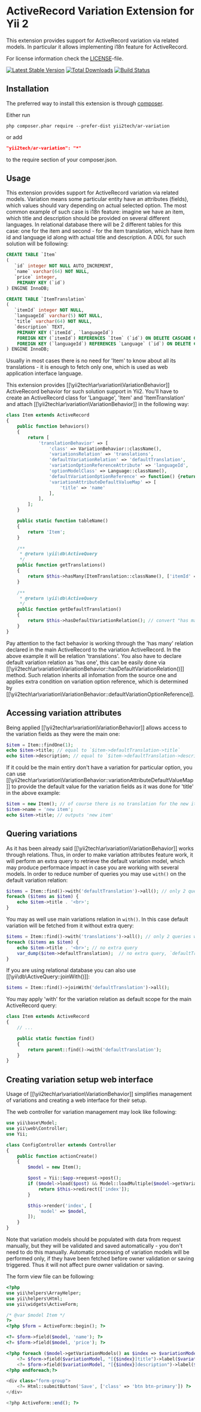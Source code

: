 ActiveRecord Variation Extension for Yii 2
==========================================

This extension provides support for ActiveRecord variation via related models.
In particular it allows implementing i18n feature for ActiveRecord.

For license information check the [LICENSE](LICENSE.md)-file.

[![Latest Stable Version](https://poser.pugx.org/yii2tech/ar-variation/v/stable.png)](https://packagist.org/packages/yii2tech/ar-variation)
[![Total Downloads](https://poser.pugx.org/yii2tech/ar-variation/downloads.png)](https://packagist.org/packages/yii2tech/ar-variation)
[![Build Status](https://travis-ci.org/yii2tech/ar-variation.svg?branch=master)](https://travis-ci.org/yii2tech/ar-variation)


Installation
------------

The preferred way to install this extension is through [composer](http://getcomposer.org/download/).

Either run

```
php composer.phar require --prefer-dist yii2tech/ar-variation
```

or add

```json
"yii2tech/ar-variation": "*"
```

to the require section of your composer.json.


Usage
-----

This extension provides support for ActiveRecord variation via related models.
Variation means some particular entity have an attributes (fields), which values should vary depending on actual
selected option.
The most common example of such case is i18n feature: imagine we have an item, which title and description should
be provided on several different languages. In relational database there will be 2 different tables for this case:
one for the item and second - for the item translation, which have item id and language id along with actual title
and description. A DDL for such solution will be following:

```sql
CREATE TABLE `Item`
(
   `id` integer NOT NULL AUTO_INCREMENT,
   `name` varchar(64) NOT NULL,
   `price` integer,
    PRIMARY KEY (`id`)
) ENGINE InnoDB;

CREATE TABLE `ItemTranslation`
(
   `itemId` integer NOT NULL,
   `languageId` varchar(5) NOT NULL,
   `title` varchar(64) NOT NULL,
   `description` TEXT,
    PRIMARY KEY (`itemId`, `languageId`)
    FOREIGN KEY (`itemId`) REFERENCES `Item` (`id`) ON DELETE CASCADE ON UPDATE CASCADE,
    FOREIGN KEY (`languageId`) REFERENCES `Language` (`id`) ON DELETE CASCADE ON UPDATE CASCADE,
) ENGINE InnoDB;
```

Usually in most cases there is no need for 'Item' to know about all its translations - it is enough to fetch
only one, which is used as web application interface language.

This extension provides [[\yii2tech\ar\variation\VariationBehavior]] ActiveRecord behavior for such solution
support in Yii2. You'll have to create an ActiveRecord class for 'Language', 'Item' and 'ItemTranslation' and
attach [[\yii2tech\ar\variation\VariationBehavior]] in the following way:

```php
class Item extends ActiveRecord
{
    public function behaviors()
    {
        return [
            'translationBehavior' => [
                'class' => VariationBehavior::className(),
                'variationsRelation' => 'translations',
                'defaultVariationRelation' => 'defaultTranslation',
                'variationOptionReferenceAttribute' => 'languageId',
                'optionModelClass' => Language::className(),
                'defaultVariationOptionReference' => function() {return Yii::$app->language;},
                'variationAttributeDefaultValueMap' => [
                    'title' => 'name'
                ],
            ],
        ];
    }

    public static function tableName()
    {
        return 'Item';
    }

    /**
     * @return \yii\db\ActiveQuery
     */
    public function getTranslations()
    {
        return $this->hasMany(ItemTranslation::className(), ['itemId' => 'id']);
    }

    /**
     * @return \yii\db\ActiveQuery
     */
    public function getDefaultTranslation()
    {
        return $this->hasDefaultVariationRelation(); // convert "has many translations" into "has one defaultTranslation"
    }
}
```

Pay attention to the fact behavior is working through the 'has many' relation declared in the main ActiveRecord to
the variation ActiveRecord. In the above example it will be relation 'translations'. You also have to declare default
variation relation as 'has one', this can be easily done via [[\yii2tech\ar\variation\VariationBehavior::hasDefaultVariationRelation()]]
method. Such relation inherits all infomation from the source one and applies extra condition on variation option reference,
which is determined by [[\yii2tech\ar\variation\VariationBehavior::defaultVariationOptionReference]].


## Accessing variation attributes <span id="accessing-variation-attributes"></span>

Being applied [[\yii2tech\ar\variation\VariationBehavior]] allows access to the variation fields as they were
the main one:

```php
$item = Item::findOne(1);
echo $item->title; // equal to `$item->defaultTranslation->title`
echo $item->description; // equal to `$item->defaultTranslation->description`
```

If it could be the main entiry don't have a variation for particular option, you can use [[\yii2tech\ar\variation\VariationBehavior::variationAttributeDefaultValueMap]]
to provide the default value for the variation fields as it was done for 'title' in the above example:

```php
$item = new Item(); // of course there is no translation for the new item
$item->name = 'new item';
echo $item->title; // outputs 'new item'
```


## Quering variations <span id="quering-variations"></span>

As it has been already said [[\yii2tech\ar\variation\VariationBehavior]] works through relations. Thus, in order to make
variation attributes feature work, it will perform an extra query to retrieve the default variation model, which may
produce performace impact in case you are working with several models.
In order to reduce number of queries you may use `with()` on the default variation relation:

```php
$items = Item::find()->with('defaultTranslation')->all(); // only 2 queries will be performed
foreach ($items as $item) {
    echo $item->title . '<br>';
}
```

You may as well use main variations relation in `with()`. In this case default variation will be fetched from it without
extra query:

```php
$items = Item::find()->with('translations')->all(); // only 2 queries will be performed
foreach ($items as $item) {
    echo $item->title . '<br>'; // no extra query
    var_dump($item->defaultTranslation);  // no extra query, `defaultTranslation` is populated from `translations`
}
```

If you are using relational database you can also use [[\yii\db\ActiveQuery::joinWith()]]:

```php
$items = Item::find()->joinWith('defaultTranslation')->all();
```

You may apply 'with' for the variation relation as default scope for the main ActiveRecord query:

```php
class Item extends ActiveRecord
{
    // ...

    public static function find()
    {
        return parent::find()->with('defaultTranslation');
    }
}
```


## Creating variation setup web interface <span id="creating-variation-setup-web-interface"></span>

Usage of [[\yii2tech\ar\variation\VariationBehavior]] simplifies management of variations and creating a web interface
for their setup.

The web controller for variation management may look like following:

```php
use yii\base\Model;
use yii\web\Controller;
use Yii;

class ConfigController extends Controller
{
    public function actionCreate()
    {
        $model = new Item();

        $post = Yii::$app->request->post();
        if ($model->load($post) && Model::loadMultiple($model->getVariationModels(), $post) && $model->save()) {
            return $this->redirect(['index']);
        }

        $this->render('index', [
            'model' => $model,
        ]);
    }
}
```

Note that variation models should be populated with data from request manually, but they will be validated and saved
automatically - you don't need to do this manually. Automatic processing of variation models will be performed only, if
they have been fetched before owner validation or saving triggered. Thus it will not affect pure owner validation or saving.

The form view file can be following:

```php
<?php
use yii\helpers\ArrayHelper;
use yii\helpers\Html;
use yii\widgets\ActiveForm;

/* @var $model Item */
?>
<?php $form = ActiveForm::begin(); ?>

<?= $form->field($model, 'name'); ?>
<?= $form->field($model, 'price'); ?>

<?php foreach ($model->getVariationModels() as $index => $variationModel): ?>
    <?= $form->field($variationModel, "[{$index}]title")->label($variationModel->getAttributeLabel('title') . ' (' . $variationModel->languageId . ')'); ?>
    <?= $form->field($variationModel, "[{$index}]description")->label($variationModel->getAttributeLabel('description') . ' (' . $variationModel->languageId . ')'); ?>
<?php endforeach;?>

<div class="form-group">
    <?= Html::submitButton('Save', ['class' => 'btn btn-primary']) ?>
</div>

<?php ActiveForm::end(); ?>
```
